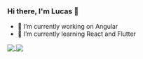 ### Hi there, I'm Lucas 👋

- 🔭 I’m currently working on Angular
- 🌱 I’m currently learning React and Flutter

<a href="https://github.com/luccasalcazar">
  <img align="center" src="https://github-readme-stats.vercel.app/api/top-langs/?username=luccasalcazar&theme=monokai&layout=compact" />
</a>
<a href="https://github.com/luccasalcazar">
  <img align="center" src="https://github-readme-stats.vercel.app/api?username=luccasalcazar&theme=monokai&show_icons=true" />
</a>

<!--
**luccasalcazar/luccasalcazar** is a ✨ _special_ ✨ repository because its `README.md` (this file) appears on your GitHub profile.

Here are some ideas to get you started:

- 🔭 I’m currently working on ...
- 🌱 I’m currently learning ...
- 👯 I’m looking to collaborate on ...
- 🤔 I’m looking for help with ...
- 💬 Ask me about ...
- 📫 How to reach me: ...
- 😄 Pronouns: ...
- ⚡ Fun fact: ...
-->
